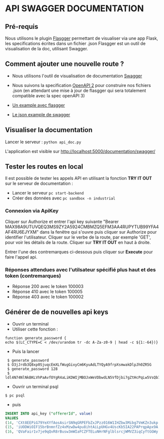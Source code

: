# API SWAGGER DOCUMENTATION

## Pré-requis

Nous utilisons le plugin [Flasgger](https://github.com/rochacbruno/flasgger) permettant de visualiser via une app Flask, les specifications écrites dans un fichier .json
Flasgger est un outil de visualisation de la doc, utilisant Swagger.

## Comment ajouter une nouvelle route ?

- Nous utilisons l'outil de visualisation de documentation [Swagger](https://swagger.io/docs/specification/2-0/basic-structure/)
- Nous suivons la specification [OpenAPI 2](https://github.com/OAI/OpenAPI-Specification/) pour construire nos fichiers .json 
(en attendant une mise à jour de flasgger qui sera totalement compatible avec la spec openAPI 3)

- [Un example avec flasgger](https://github.com/flasgger/flasgger/blob/master/examples/example_app.py)
- [Le json example de swagger](https://petstore.swagger.io/#/)

## Visualiser la documentation

Lancer le serveur : `python api_doc.py`

L'application est visible sur [http://localhost:5000/documentation/swagger/](http://localhost:5000/documentation/swagger/)

## Tester les routes en local

Il est possible de tester les appels API en utilisant la fonction **TRY IT OUT** sur le serveur de documentation :
- Lancer le serveur `pc start-backend`
- Créer des données avec `pc sandbox -n industrial`

### Connexion via ApiKey

Cliquer sur Authorize et entrer l'api key suivante "Bearer MAX98A9UTUVQEQ3MS9ZY2A5924CMBMZQ5EFM3AA4RUPYTUB99YFA4AF4RU6EJYXM" dans la fenêtre qui s'ouvre puis cliquer sur Authorize pour identifier l'utilisateur.
Cliquer sur le verbe de la route, par exemple 'GET', pour voir les détails de la route.
Cliquer sur **TRY IT OUT**  en haut à droite.

Entrer l'une des contremarques ci-dessous puis cliquer sur **Execute** pour faire l'appel api.

###  Réponses attendues avec l'utilsateur spécifié plus haut et des token (contremarques)

- Réponse 200 avec le token 100003
- Réponse 410 avec le token 100005 
- Réponse 403 avec le token 100002

## Générer de de nouvelles api keys

- Ouvrir un terminal
- Utiliser cette fonction :
```shell
function generate_password {
echo $(LC_CTYPE=C < /dev/urandom tr -dc A-Za-z0-9 | head -c ${1:-64})}
```
- Puis la lancer
```shell script
 $ generate_password
 $ O3jJrdb3Q8xp0SjuqcEmXLfWugGixyCm6KyuAdLTYQyA9frpXsmwakDlpJh0ZR5G
 $ generate_password 128
 $ ldl4N74NlNkBKLVhPaAvfOYgR4aLiKDWIjMBOJxWeVDbwdLN5VfDjbi7gZtHcPqLw5VsQb72rfPEP3THq6rhBFTZGnHIl36U5hhIFSyVGRmTqbI91ytmK61AMUSLZOb9
 ```

- Ouvrir un terminal psql
```shell script
$ pc psql
```
- puis
```sql
INSERT INTO api_key ("offererId", value)
VALUES
(14, 'CXt8EEPiG79YeXYfAosAsirSN9qGRPEFbZxJPzz016W1IHZbw3Mibg7VmKZn3ukp'),
(15, 'iUODWiOIF15brBnmnfZz4xMzwDw4pu8ihtAiLpUHGv4UscKb5IA22PAPrqpApx9A'),
(16, 'QVaFair1v7je9qQvR8rBusw3mWIaFCZFTELuNHrNFglblsrcjWMVZ3iqCyftGGWy');
```
